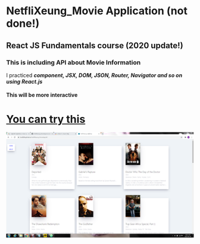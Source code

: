 # NetfliXeung_Movie Application (not done!)

## React JS Fundamentals course (2020 update!)

### This is including API about Movie Information


I practiced ***component, JSX, DOM, JSON, Router, Navigator and so on using React.js***

#### This will be more interactive


# [You can try this](https://lsw6684.github.io/NetfliXeung_MovieApp/)

![alt text](fullscreen.PNG)
